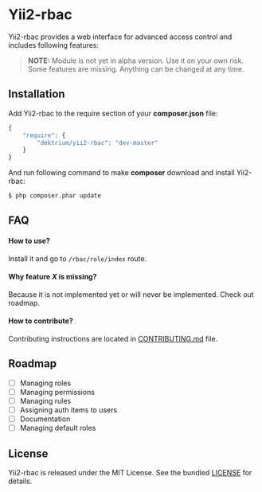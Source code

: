 Yii2-rbac
=========

Yii2-rbac provides a web interface for advanced access control and includes following features:

> **NOTE:** Module is not yet in alpha version. Use it on your own risk. Some features are missing. Anything can be changed at any time.

## Installation

Add Yii2-rbac to the require section of your **composer.json** file:

```js
{
    "require": {
        "dektrium/yii2-rbac": "dev-master"
    }
}
```

And run following command to make **composer** download and install Yii2-rbac:

```bash
$ php composer.phar update
```

## FAQ

#### How to use?
Install it and go to `/rbac/role/index` route.

#### Why feature *X* is missing?
Because it is not implemented yet or will never be implemented. Check out roadmap.

#### How to contribute?

Contributing instructions are located in [CONTRIBUTING.md](CONTRIBUTING.md) file.

## Roadmap

- [ ] Managing roles
- [ ] Managing permissions
- [ ] Managing rules
- [ ] Assigning auth items to users
- [ ] Documentation
- [ ] Managing default roles

## License

Yii2-rbac is released under the MIT License. See the bundled [LICENSE](LICENSE) for details.
